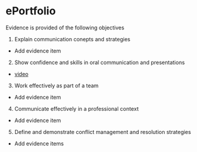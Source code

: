 # ePortfolio
Evidence is provided of the following objectives
1. Explain communication conepts and strategies
- Add evidence item
2. Show confidence and skills in oral communication and presentations
 - [video](https://drive.google.com/file/d/1rjRzehTc6KJjPth90jd7h2z7tf0ov_Vb/view?usp=)
3. Work effectively as part of a team
- Add evidence item
4. Communicate effectively in a professional context
 - Add evidence item
 5. Define and demonstrate conflict management and resolution strategies
 - Add evidence items
